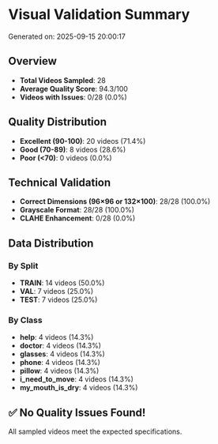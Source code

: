 # Visual Validation Summary

Generated on: 2025-09-15 20:00:17

## Overview
- **Total Videos Sampled**: 28
- **Average Quality Score**: 94.3/100
- **Videos with Issues**: 0/28 (0.0%)

## Quality Distribution
- **Excellent (90-100)**: 20 videos (71.4%)
- **Good (70-89)**: 8 videos (28.6%)
- **Poor (<70)**: 0 videos (0.0%)

## Technical Validation
- **Correct Dimensions (96×96 or 132×100)**: 28/28 (100.0%)
- **Grayscale Format**: 28/28 (100.0%)
- **CLAHE Enhancement**: 0/28 (0.0%)

## Data Distribution

### By Split
- **TRAIN**: 14 videos (50.0%)
- **VAL**: 7 videos (25.0%)
- **TEST**: 7 videos (25.0%)

### By Class
- **help**: 4 videos (14.3%)
- **doctor**: 4 videos (14.3%)
- **glasses**: 4 videos (14.3%)
- **phone**: 4 videos (14.3%)
- **pillow**: 4 videos (14.3%)
- **i_need_to_move**: 4 videos (14.3%)
- **my_mouth_is_dry**: 4 videos (14.3%)

## ✅ No Quality Issues Found!

All sampled videos meet the expected specifications.
